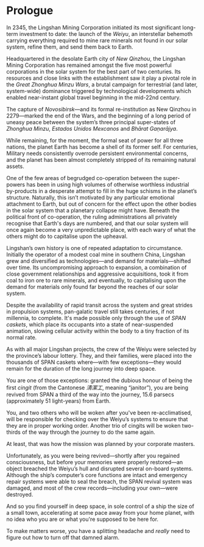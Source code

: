 # Prologue

In 2345, the Lingshan Mining Corporation initiated its most significant long-term investment to date: the launch of the _Weiyu_, an interstellar behemoth carrying everything required to mine rare minerals not found in our solar system, refine them, and send them back to Earth.

Headquartered in the desolate Earth city of _New Qinzhou_, the Lingshan Mining Corporation has remained amongst the five most powerful corporations in the solar system for the best part of two centuries. Its resources and close links with the establishment saw it play a pivotal role in the _Great Zhonghua Minzu Wars_, a brutal campaign for terrestrial (and later, system-wide) dominance triggered by technological developments which enabled near-instant global travel beginning in the mid-22nd century.

The capture of _Novosibirsk_—and its formal re-institution as New Qinzhou in 2279—marked the end of the Wars, and the beginning of a long period of uneasy peace between the system’s three principal super-states of _Zhonghua Minzu_, _Estados Unidos Mexcanos_ and _Bhārat Gaṇarājya_.

While remaining, for the moment, the formal seat of power for all three nations, the planet Earth has become a shell of its former self. For centuries, Military needs consistently overrode persistent environmental concerns, and the planet has been almost completely stripped of its remaining natural assets.

One of the few areas of begrudged co-operation between the super-powers has been in using high volumes of otherwise worthless industrial by-products in a desperate attempt to fill in the huge schisms in the planet’s structure. Naturally, this isn’t motivated by any particular emotional attachment to Earth, but out of concern for the effect upon the other bodies in the solar system that a planetary collapse might have. Beneath the political front of co-operation, the ruling administrations all privately recognise that Earth's days are numbered, and that our solar system will once again become a very unpredictable place, with each wary of what the others might do to capitalise upon the upheaval.

Lingshan’s own history is one of repeated adaptation to circumstance. Initially the operator of a modest coal mine in southern China, Lingshan grew and diversified as technologies—and demand for materials—shifted over time. Its uncompromising approach to expansion, a combination of close government relationships and aggressive acquisitions, took it from coal to iron ore to rare minerals, and eventually, to capitalising upon the demand for materials only found far beyond the reaches of our solar system. 

Despite the availability of rapid transit across the system and great strides in propulsion systems, pan-galatic travel still takes centuries, if not millennia, to complete. It's made possible only through the use of _SPAN caskets_, which place its occupants into a state of near-suspended animation, slowing cellular activity within the body to a tiny fraction of its normal rate.

As with all major Lingshan projects, the crew of the Weiyu were selected by the province’s labour lottery. They, and their families, were placed into the thousands of SPAN caskets where—with few exceptions—they would remain for the duration of the long journey into deep space.

You are one of those exceptions: granted the dubious honour of being the first _cingit_ (from the Cantonese _清潔工_, meaning “janitor”), you are being revived from SPAN a third of the way into the journey, 15.6 parsecs (approximately 51 light-years) from Earth.

You, and two others who will be woken after you've been re-acclimatised, will be responsible for checking over the Weiyu’s systems to ensure that they are in proper working order. Another trio of cingits will be woken two-thirds of the way through the journey to do the same again.

At least, that was how the mission was planned by your corporate masters.

Unfortunately, as you were being revived—shortly after you regained consciousness, but before your memories were properly restored—an object breached the Weiyu’s hull and disrupted several on-board systems. Although the ship’s computer’s core functions are intact and emergency repair systems were able to seal the breach, the SPAN revival system was damaged, and most of the crew records—including your own—were destroyed.

And so you find yourself in deep space, in sole control of a ship the size of a small town, accelerating at some pace away from your home planet, with no idea who you are or what you're supposed to be here for.

To make matters worse, you have a splitting headache and _really_ need to figure out how to turn off that damned alarm.

